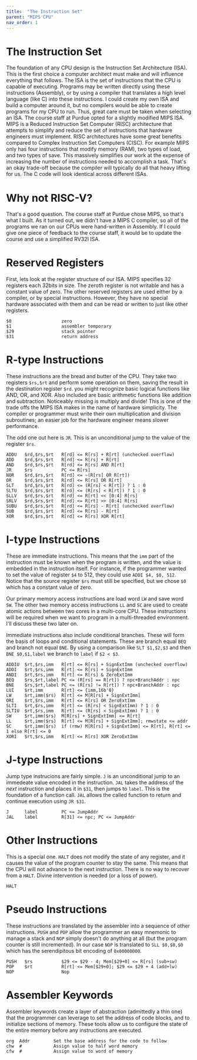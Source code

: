 ```yaml
---
title:  "The Instruction Set"
parent: "MIPS CPU"
nav_order: 1
---
```


# The Instruction Set
The foundation of any CPU design is the Instruction Set Architecture (ISA). This is the first choice a computer architect must make and will influence everything that follows. The ISA is the set of instructions that the CPU is capable of executing. Programs may be written directly using these instructions (Assembly), or by using a compiler that translates a high level language (like C) into these instructions. I could create my own ISA and build a computer around it, but no compilers would be able to create programs for my CPU to run. Thus, great care must be taken when selecting an ISA. The course staff at Purdue opted for a slightly modified MIPS ISA. MIPS is a Reduced Instruction Set Computer (RISC) architecture that attempts to simplify and reduce the set of instructions that hardware engineers must implement. RISC architectures have some great benefits compared to Complex Instruction Set Computers (CISC). For example MIPS only has four instructions that modify memory (RAM), two types of load, and two types of save. This massively simplifies our work at the expense of increasing the number of instructions needed to accomplish a task. That's an okay trade-off because the compiler will typically do all that heavy lifting for us. The C code will look identical across different ISAs.


# Why not RISC-V?
That's a good question. The course staff at Purdue chose MIPS, so that's what I built. As it turned out, we didn't have a MIPS C compiler, so all of the programs we ran on our CPUs were hand-written in Assembly. If I could give one piece of feedback to the course staff, it would be to update the course and use a simplified RV32I ISA.


# Reserved Registers
First, lets look at the register structure of our ISA. MIPS specifies 32 registers each 32bits in size. The zeroth register is not writable and has a constant value of zero. The other reserved registers are used either by a compiler, or by special instructions. However, they have no special hardware associated with them and can be read or written to just like other registers.

```
$0                   zero
$1                   assembler temporary
$29                  stack pointer
$31                  return address
```


# R-type Instructions
These instructions are the bread and butter of the CPU. They take two registers ```$rs,$rt``` and perform some operation on them, saving the result in the destination register ```$rd```. you might recognize basic logical functions like AND, OR, and  XOR. Also included are basic arithmetic functions like addition and subtraction. Noticeably missing is multiply and divide! This is one of the trade offs the MIPS ISA makes in the name of hardware simplicity. The compiler or programmer must write their own multiplication and division subroutines; an easier job for the hardware engineer means slower performance.

The odd one out here is ```JR```. This is an unconditional jump to the value of the register ```$rs```.

```
ADDU   $rd,$rs,$rt   R[rd] <= R[rs] + R[rt] (unchecked overflow)
ADD    $rd,$rs,$rt   R[rd] <= R[rs] + R[rt]
AND    $rd,$rs,$rt   R[rd] <= R[rs] AND R[rt]
JR     $rs           PC <= R[rs]
NOR    $rd,$rs,$rt   R[rd] <= ~(R[rs] OR R[rt])
OR     $rd,$rs,$rt   R[rd] <= R[rs] OR R[rt]
SLT    $rd,$rs,$rt   R[rd] <= (R[rs] < R[rt]) ? 1 : 0
SLTU   $rd,$rs,$rt   R[rd] <= (R[rs] < R[rt]) ? 1 : 0
SLLV   $rd,$rs,$rt   R[rd] <= R[rt] << [0:4] R[rs]
SRLV   $rd,$rs,$rt   R[rd] <= R[rt] >> [0:4] R[rs]
SUBU   $rd,$rs,$rt   R[rd] <= R[rs] - R[rt] (unchecked overflow)
SUB    $rd,$rs,$rt   R[rd] <= R[rs] - R[rt]
XOR    $rd,$rs,$rt   R[rd] <= R[rs] XOR R[rt]
```


# I-type Instructions
These are immediate instructions. This means that the ```imm``` part of the instruction must be known when the program is written, and the value is embedded in the instruction itself. For instance, if the programmer wanted to set the value of register ```$4``` to 512, they could use ```ADDI $4, $0, 512```. Notice that the source register ```$rs``` must still be specified, but we chose ```$0``` which has a constant value of zero.

Our primary memory access instructions are load word ```LW``` and save word ```SW```. The other two memory access instructions ```LL``` and ```SC``` are used to create atomic actions between two cores in a multi-core CPU. These instructions will be required when we want to program in a multi-threaded environment. I'll discuss these two later on.

Immediate instructions also include conditional branches. These will form the basis of loops and conditional statements. These are branch equal ```BEQ``` and branch not equal ```BNE```. By using a comparison like ```SLT $1,$2,$3``` and then ```BNE $0,$1,label``` we branch to ```label``` if ```$2 < $3```.

```
ADDIU  $rt,$rs,imm   R[rt] <= R[rs] + SignExtImm (unchecked overflow)
ADDI   $rt,$rs,imm   R[rt] <= R[rs] + SignExtImm
ANDI   $rt,$rs,imm   R[rt] <= R[rs] & ZeroExtImm
BEQ    $rs,$rt,label PC <= (R[rs] == R[rt]) ? npc+BranchAddr : npc
BNE    $rs,$rt,label PC <= (R[rs] != R[rt]) ? npc+BranchAddr : npc
LUI    $rt,imm       R[rt] <= {imm,16b'0}
LW     $rt,imm($rs)  R[rt] <= M[R[rs] + SignExtImm]
ORI    $rt,$rs,imm   R[rt] <= R[rs] OR ZeroExtImm
SLTI   $rt,$rs,imm   R[rt] <= (R[rs] < SignExtImm) ? 1 : 0
SLTIU  $rt,$rs,imm   R[rt] <= (R[rs] < SignExtImm) ? 1 : 0
SW     $rt,imm($rs)  M[R[rs] + SignExtImm] <= R[rt]
LL     $rt,imm($rs)  R[rt] <= M[R[rs] + SignExtImm]; rmwstate <= addr
SC     $rt,imm($rs)  if (rmw) M[R[rs] + SignExtImm] <= R[rt], R[rt] <= 1 else R[rt] <= 0
XORI   $rt,$rs,imm   R[rt] <= R[rs] XOR ZeroExtImm
```


# J-type Instructions
Jump type instrucions are fairly simple. ```J``` is an unconditional jump to an immedeate value encoded in the instruction. ```JAL``` takes the address of the *next* instruction and places it in ```$31```, then jumps to ```label```. This is the foundation of a function call. ```JAL``` allows the called function to return and continue execution using ```JR $31```.

```
J      label         PC <= JumpAddr
JAL    label         R[31] <= npc; PC <= JumpAddr
```


# Other Instructions
This is a special one. ```HALT``` does not modify the state of any register, and it causes the value of the program counter to stay the same. This means that the CPU will not advance to the next instruction. There is no way to recover from a ```HALT```. Divine intervention is needed (or a loss of power).

```
HALT
```


# Pseudo Instructions
These instructions are translated by the assembler into a sequence of other instructions. ```PUSH``` and ```POP``` allow the programmer an easy mnemonic to manage a stack and ```NOP``` simply doesn't do anything at all (but the program counter is still incremented). In our case ```NOP``` is translated to ```SLL $0,$0,$0``` which has the serendipitous bit encoding of ```0x00000000```.

```
PUSH   $rs           $29 <= $29 - 4; Mem[$29+0] <= R[rs] (sub+sw)
POP    $rt           R[rt] <= Mem[$29+0]; $29 <= $29 + 4 (add+lw)
NOP                  Nop
```


# Assembler Keywords
Assembler keywords create a layer of abstraction (admittedly a thin one) that the programmer can leverage to set the address of code blocks, and to initialize sections of memory. These tools allow us to configure the state of the entire memory before any instructions are executed.

```
org  Addr         Set the base address for the code to follow
chw  #            Assign value to half word memory
cfw  #            Assign value to word of memory
```

